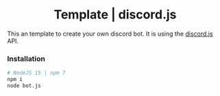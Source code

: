 <p align="center">
	<h1 align="center">
  Template | discord.js
	</h1>
	<p align="center">
<p>This an template to create your own discord bot. It is using the <a href="https://discord.js.org/#/">discord.js</a> API.
	</p>
</p>

### Installation
```bash
# NodeJS 15 | npm 7
npm i
node bot.js
```

